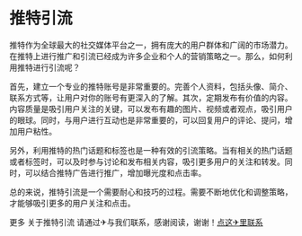 # 推特引流

推特作为全球最大的社交媒体平台之一，拥有庞大的用户群体和广阔的市场潜力。在推特上进行推广和引流已经成为许多企业和个人的营销策略之一。那么，如何利用推特进行引流呢？

首先，建立一个专业的推特账号是非常重要的。完善个人资料，包括头像、简介、联系方式等，让用户对你的账号有更深入的了解。其次，定期发布有价值的内容。内容质量是吸引用户关注的关键，可以发布有趣的图片、视频或者观点，吸引用户的眼球。同时，与用户进行互动也是非常重要的，可以回复用户的评论、提问，增加用户粘性。

另外，利用推特的热门话题和标签也是一种有效的引流策略。当有相关的热门话题或者标签时，可以及时参与讨论和发布相关内容，吸引更多用户的关注和转发。同时，可以结合推特广告进行推广，增加曝光度和点击率。

总的来说，推特引流是一个需要耐心和技巧的过程。需要不断地优化和调整策略，才能够吸引更多的用户关注和点击。

更多 关于推特引流 请通过✈与我们联系，感谢阅读，谢谢！[点这✈里联系](https://www.k02.cc)